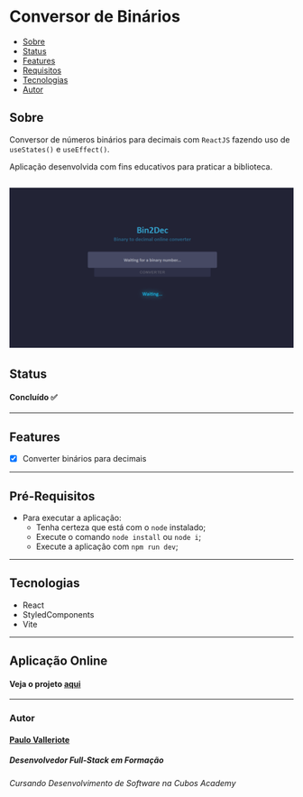 # Conversor de Binários

<!--ts-->
* [Sobre](#sobre)
* [Status](#status)
* [Features](#features)
* [Requisitos](#pré-requisitos)
* [Tecnologias](#tecnologias)
* [Autor](#autor)
<!--td-->

## Sobre
Conversor de números binários para decimais com `ReactJS` fazendo uso de `useStates()` e `useEffect()`.

Aplicação desenvolvida com fins educativos para praticar a biblioteca.

![img](assets/app.screenshot.png)
----
## Status
#### Concluído :white_check_mark:
----
## Features
- [x] Converter binários para decimais
---
## Pré-Requisitos
- Para executar a aplicação:
  - Tenha certeza que está com o `node` instalado;
  - Execute o comando `node install` ou `node i`;
  - Execute a aplicação com `npm run dev`; 
---
## Tecnologias
- React
- StyledComponents
- Vite
----
## Aplicação Online
#### Veja o projeto [aqui]()
----
### Autor 

#### [Paulo Valleriote](https://www.linkedin.com/in/paulovalleriote/)
##### Desenvolvedor Full-Stack em Formação
###### Cursando Desenvolvimento de Software na Cubos Academy